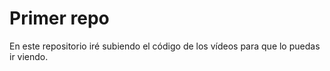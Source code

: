 # Primer repo

En este repositorio iré subiendo el código de los vídeos para que lo puedas ir viendo.
